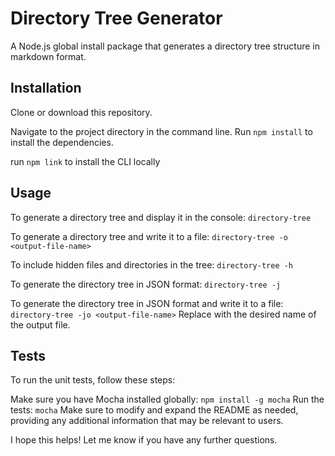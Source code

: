 # Directory Tree Generator
A Node.js global install package that generates a directory tree structure in markdown format.

## Installation
Clone or download this repository.


Navigate to the project directory in the command line.
Run `npm install` to install the dependencies.

run `npm link` to install the CLI locally

## Usage
To generate a directory tree and display it in the console:
`directory-tree`

To generate a directory tree and write it to a file:
`directory-tree -o <output-file-name>`

To include hidden files and directories in the tree:
`directory-tree -h`

To generate the directory tree in JSON format:
`directory-tree -j`


To generate the directory tree in JSON format and write it to a file:
`directory-tree -jo <output-file-name>`
Replace <output-file-name> with the desired name of the output file.

## Tests
To run the unit tests, follow these steps:

Make sure you have Mocha installed globally: `npm install -g mocha`
Run the tests: `mocha`
Make sure to modify and expand the README as needed, providing any additional information that may be relevant to users.

I hope this helps! Let me know if you have any further questions.
